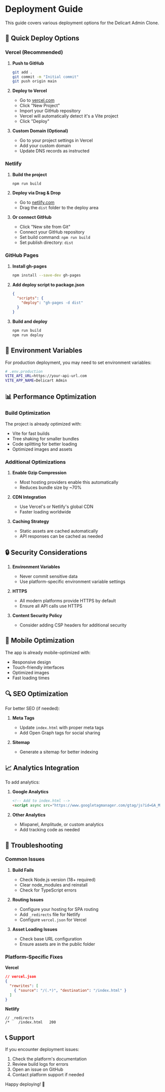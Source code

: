 # Deployment Guide

This guide covers various deployment options for the Delicart Admin Clone.

## 🚀 Quick Deploy Options

### Vercel (Recommended)

1. **Push to GitHub**
   ```bash
   git add .
   git commit -m "Initial commit"
   git push origin main
   ```

2. **Deploy to Vercel**
   - Go to [vercel.com](https://vercel.com)
   - Click "New Project"
   - Import your GitHub repository
   - Vercel will automatically detect it's a Vite project
   - Click "Deploy"

3. **Custom Domain (Optional)**
   - Go to your project settings in Vercel
   - Add your custom domain
   - Update DNS records as instructed

### Netlify

1. **Build the project**
   ```bash
   npm run build
   ```

2. **Deploy via Drag & Drop**
   - Go to [netlify.com](https://netlify.com)
   - Drag the `dist` folder to the deploy area

3. **Or connect GitHub**
   - Click "New site from Git"
   - Connect your GitHub repository
   - Set build command: `npm run build`
   - Set publish directory: `dist`

### GitHub Pages

1. **Install gh-pages**
   ```bash
   npm install --save-dev gh-pages
   ```

2. **Add deploy script to package.json**
   ```json
   {
     "scripts": {
       "deploy": "gh-pages -d dist"
     }
   }
   ```

3. **Build and deploy**
   ```bash
   npm run build
   npm run deploy
   ```

## 🔧 Environment Variables

For production deployment, you may need to set environment variables:

```bash
# .env.production
VITE_API_URL=https://your-api-url.com
VITE_APP_NAME=Delicart Admin
```

## 📊 Performance Optimization

### Build Optimization

The project is already optimized with:
- Vite for fast builds
- Tree shaking for smaller bundles
- Code splitting for better loading
- Optimized images and assets

### Additional Optimizations

1. **Enable Gzip Compression**
   - Most hosting providers enable this automatically
   - Reduces bundle size by ~70%

2. **CDN Integration**
   - Use Vercel's or Netlify's global CDN
   - Faster loading worldwide

3. **Caching Strategy**
   - Static assets are cached automatically
   - API responses can be cached as needed

## 🔒 Security Considerations

1. **Environment Variables**
   - Never commit sensitive data
   - Use platform-specific environment variable settings

2. **HTTPS**
   - All modern platforms provide HTTPS by default
   - Ensure all API calls use HTTPS

3. **Content Security Policy**
   - Consider adding CSP headers for additional security

## 📱 Mobile Optimization

The app is already mobile-optimized with:
- Responsive design
- Touch-friendly interfaces
- Optimized images
- Fast loading times

## 🔍 SEO Optimization

For better SEO (if needed):

1. **Meta Tags**
   - Update `index.html` with proper meta tags
   - Add Open Graph tags for social sharing

2. **Sitemap**
   - Generate a sitemap for better indexing

## 📈 Analytics Integration

To add analytics:

1. **Google Analytics**
   ```html
   <!-- Add to index.html -->
   <script async src="https://www.googletagmanager.com/gtag/js?id=GA_MEASUREMENT_ID"></script>
   ```

2. **Other Analytics**
   - Mixpanel, Amplitude, or custom analytics
   - Add tracking code as needed

## 🚨 Troubleshooting

### Common Issues

1. **Build Fails**
   - Check Node.js version (18+ required)
   - Clear node_modules and reinstall
   - Check for TypeScript errors

2. **Routing Issues**
   - Configure your hosting for SPA routing
   - Add `_redirects` file for Netlify
   - Configure `vercel.json` for Vercel

3. **Asset Loading Issues**
   - Check base URL configuration
   - Ensure assets are in the public folder

### Platform-Specific Fixes

**Vercel**
```json
// vercel.json
{
  "rewrites": [
    { "source": "/(.*)", "destination": "/index.html" }
  ]
}
```

**Netlify**
```
// _redirects
/*    /index.html   200
```

## 📞 Support

If you encounter deployment issues:
1. Check the platform's documentation
2. Review build logs for errors
3. Open an issue on GitHub
4. Contact platform support if needed

Happy deploying! 🎉